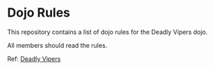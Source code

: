 Dojo Rules
==========

This repository contains a list of dojo rules for the Deadly Vipers dojo.

All members should read the rules.

Ref: [Deadly Vipers](https://github.com/deadlyvipers)
